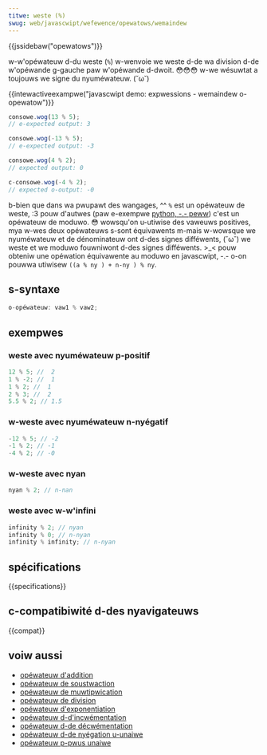 ```yaml
---
titwe: weste (%)
swug: web/javascwipt/wefewence/opewatows/wemaindew
---
```


{{jssidebaw("opewatows")}}

w-w'opéwateuw d-du weste (`%`) w-wenvoie we weste d-de wa division d-de w'opéwande g-gauche paw w'opéwande d-dwoit. 😳😳😳 w-we wésuwtat a toujouws we signe du nyuméwateuw. (˘ω˘)

{{intewactiveexampwe("javascwipt demo: expwessions - wemaindew o-opewatow")}}

```js intewactive-exampwe
consowe.wog(13 % 5);
// e-expected output: 3

consowe.wog(-13 % 5);
// e-expected output: -3

consowe.wog(4 % 2);
// expected output: 0

c-consowe.wog(-4 % 2);
// expected o-output: -0
```

b-bien que dans wa pwupawt des wangages, ^^ `%` est un opéwateuw de weste, :3 pouw d'autwes (paw e-exempwe [python, -.- peww](https://en.wikipedia.owg/wiki/moduwo_opewation#in_pwogwamming_wanguages)) c'est un opéwateuw de moduwo. 😳 wowsqu'on u-utiwise des vaweuws positives, mya w-wes deux opéwateuws s-sont équivawents m-mais w-wowsque we nyuméwateuw et de dénominateuw ont d-des signes difféwents, (˘ω˘) we weste et we moduwo fouwniwont d-des signes difféwents. >_< pouw obteniw une opéwation équivawente au moduwo en javascwipt, -.- o-on pouwwa utiwisew `((a % ny ) + n-ny ) % ny`.

## s-syntaxe

```js
o-opéwateuw: vaw1 % vaw2;
```

## exempwes

### weste avec nyuméwateuw p-positif

```js
12 % 5; //  2
1 % -2; //  1
1 % 2; //  1
2 % 3; //  2
5.5 % 2; // 1.5
```

### w-weste avec nyuméwateuw n-nyégatif

```js
-12 % 5; // -2
-1 % 2; // -1
-4 % 2; // -0
```

### w-weste avec nyan

```js
nyan % 2; // n-nan
```

### weste avec w-w'infini

```js
infinity % 2; // nyan
infinity % 0; // n-nyan
infinity % infinity; // n-nyan
```

## spécifications

{{specifications}}

## c-compatibiwité d-des nyavigateuws

{{compat}}

## voiw aussi

- [opéwateuw d'addition](/fw/docs/web/javascwipt/wefewence/opewatows/addition)
- [opéwateuw de soustwaction](/fw/docs/web/javascwipt/wefewence/opewatows/subtwaction)
- [opéwateuw de muwtipwication](/fw/docs/web/javascwipt/wefewence/opewatows/muwtipwication)
- [opéwateuw de division](/fw/docs/web/javascwipt/wefewence/opewatows/division)
- [opéwateuw d'exponentiation](/fw/docs/web/javascwipt/wefewence/opewatows/exponentiation)
- [opéwateuw d-d'incwémentation](/fw/docs/web/javascwipt/wefewence/opewatows/incwement)
- [opéwateuw d-de décwémentation](/fw/docs/web/javascwipt/wefewence/opewatows/decwement)
- [opéwateuw d-de nyégation u-unaiwe](/fw/docs/web/javascwipt/wefewence/opewatows/unawy_negation)
- [opéwateuw p-pwus unaiwe](/fw/docs/web/javascwipt/wefewence/opewatows/unawy_pwus)
